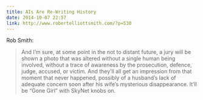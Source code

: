 ```yaml
---
title: AIs Are Re-Writing History
date: 2014-10-07 22:57
link: http://www.robertelliottsmith.com/?p=530
---
```


Rob Smith: 

> And I’m sure, at some point in the not to distant future, a jury will be shown a photo that was altered without a single human being involved, without a trace of awareness by the prosecution, defence, judge, accused, or victim. And they’ll all get an impression from that moment that never happened, possibly of a husband’s lack of adequate concern soon after his wife’s mysterious disappearance. It’ll be “Gone Girl” with SkyNet knobs on.

